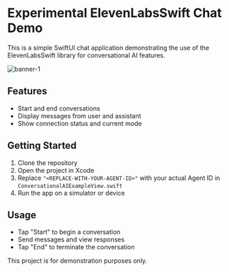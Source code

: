 # Experimental ElevenLabsSwift Chat Demo

This is a simple SwiftUI chat application demonstrating the use of the ElevenLabsSwift library for conversational AI features.

![banner-1](https://github.com/user-attachments/assets/4b9f026b-7716-40ac-81a2-0b5b04e6a67c)

## Features

- Start and end conversations
- Display messages from user and assistant
- Show connection status and current mode

## Getting Started

1. Clone the repository
2. Open the project in Xcode
3. Replace `"<REPLACE-WITH-YOUR-AGENT-ID>"` with your actual Agent ID in `ConversationalAIExampleView.swift`
4. Run the app on a simulator or device

## Usage

- Tap "Start" to begin a conversation
- Send messages and view responses
- Tap "End" to terminate the conversation

This project is for demonstration purposes only.
